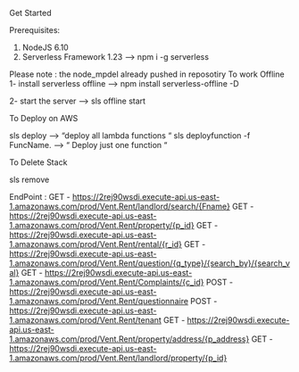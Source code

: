 

Get Started

Prerequisites:

1) NodeJS 6.10
2) Serverless Framework 1.23 —> npm i -g serverless

Please note :  the node_mpdel already pushed in reposotiry 
To work Offline 
 1- install serverless offline —> npm install serverless-offline -D

 2- start the server —> sls offline start
  
To Deploy on AWS 

sls deploy —> “deploy all lambda functions “ 
sls deployfunction -f FuncName.  —> “ Deploy just one function “

To Delete Stack 

sls remove


EndPoint : 
  GET - https://2rej90wsdi.execute-api.us-east-1.amazonaws.com/prod/Vent.Rent/landlord/search/{Fname}
  GET - https://2rej90wsdi.execute-api.us-east-1.amazonaws.com/prod/Vent.Rent/property/{p_id}
  GET - https://2rej90wsdi.execute-api.us-east-1.amazonaws.com/prod/Vent.Rent/rental/{r_id}
  GET - https://2rej90wsdi.execute-api.us-east-1.amazonaws.com/prod/Vent.Rent/question/{q_type}/{search_by}/{search_val}
  GET - https://2rej90wsdi.execute-api.us-east-1.amazonaws.com/prod/Vent.Rent/Complaints/{c_id}
  POST - https://2rej90wsdi.execute-api.us-east-1.amazonaws.com/prod/Vent.Rent/questionnaire
  POST - https://2rej90wsdi.execute-api.us-east-1.amazonaws.com/prod/Vent.Rent/tenant
  GET - https://2rej90wsdi.execute-api.us-east-1.amazonaws.com/prod/Vent.Rent/property/address/{p_address}
  GET - https://2rej90wsdi.execute-api.us-east-1.amazonaws.com/prod/Vent.Rent/landlord/property/{p_id}

